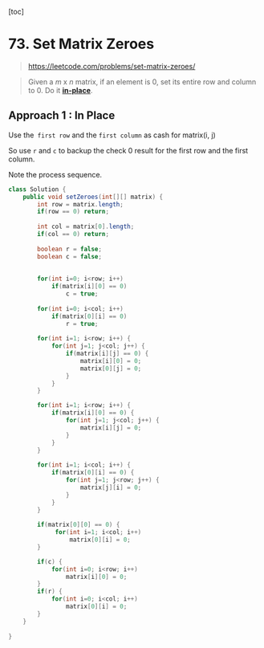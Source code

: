 [toc]

# 73. Set Matrix Zeroes

> https://leetcode.com/problems/set-matrix-zeroes/

> Given a *m* x *n* matrix, if an element is 0, set its entire row and column to 0. Do it [**in-place**](https://en.wikipedia.org/wiki/In-place_algorithm).

## Approach 1 : In Place 

Use the` first row` and the `first column` as cash for matrix(i, j)

So use `r` and `c` to backup the check 0 result for the first row and the first column.

Note the  process sequence.

```java
class Solution {
    public void setZeroes(int[][] matrix) {
        int row = matrix.length;
        if(row == 0) return;
        
        int col = matrix[0].length;
        if(col == 0) return;
        
        boolean r = false;
        boolean c = false;
        
        
        for(int i=0; i<row; i++) 
            if(matrix[i][0] == 0) 
                c = true;
        
        for(int i=0; i<col; i++) 
            if(matrix[0][i] == 0) 
                r = true;
        
        for(int i=1; i<row; i++) {
            for(int j=1; j<col; j++) {
                if(matrix[i][j] == 0) {
                    matrix[i][0] = 0;
                    matrix[0][j] = 0;
                }
            }
        }

        for(int i=1; i<row; i++) {
            if(matrix[i][0] == 0) {
                for(int j=1; j<col; j++) {
                    matrix[i][j] = 0;
                }
            }
        }
        
        for(int i=1; i<col; i++) {
            if(matrix[0][i] == 0) {
                for(int j=1; j<row; j++) {
                    matrix[j][i] = 0;
                }
            }
        }
        
        if(matrix[0][0] == 0) {
             for(int i=1; i<col; i++) 
                 matrix[0][i] = 0;
        }

        if(c) {
            for(int i=0; i<row; i++) 
                matrix[i][0] = 0;
        }
        if(r) {
            for(int i=0; i<col; i++) 
                matrix[0][i] = 0;
        }
    }
    
}
```

